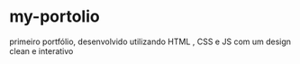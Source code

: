 # my-portolio
primeiro portfólio, desenvolvido utilizando HTML , CSS e JS com um design clean e interativo
